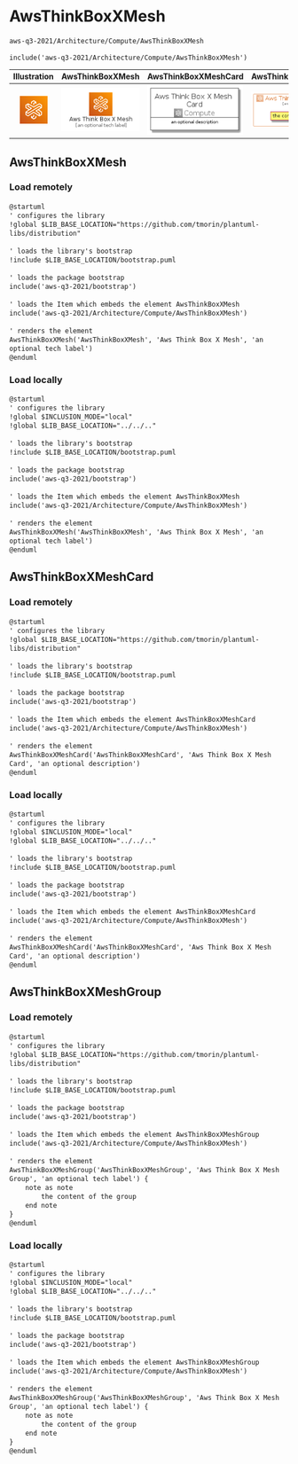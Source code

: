 # AwsThinkBoxXMesh


```text
aws-q3-2021/Architecture/Compute/AwsThinkBoxXMesh
```

```text
include('aws-q3-2021/Architecture/Compute/AwsThinkBoxXMesh')
```



| Illustration | AwsThinkBoxXMesh | AwsThinkBoxXMeshCard | AwsThinkBoxXMeshGroup |
| :---: | :---: | :---: | :---: |
| ![illustration for Illustration](../../../aws-q3-2021/Architecture/Compute/AwsThinkBoxXMesh.png) | ![illustration for AwsThinkBoxXMesh](../../../aws-q3-2021/Architecture/Compute/AwsThinkBoxXMesh.Local.png) | ![illustration for AwsThinkBoxXMeshCard](../../../aws-q3-2021/Architecture/Compute/AwsThinkBoxXMeshCard.Local.png) | ![illustration for AwsThinkBoxXMeshGroup](../../../aws-q3-2021/Architecture/Compute/AwsThinkBoxXMeshGroup.Local.png) |




## AwsThinkBoxXMesh

### Load remotely
```plantuml
@startuml
' configures the library
!global $LIB_BASE_LOCATION="https://github.com/tmorin/plantuml-libs/distribution"

' loads the library's bootstrap
!include $LIB_BASE_LOCATION/bootstrap.puml

' loads the package bootstrap
include('aws-q3-2021/bootstrap')

' loads the Item which embeds the element AwsThinkBoxXMesh
include('aws-q3-2021/Architecture/Compute/AwsThinkBoxXMesh')

' renders the element
AwsThinkBoxXMesh('AwsThinkBoxXMesh', 'Aws Think Box X Mesh', 'an optional tech label')
@enduml
```

### Load locally
```plantuml
@startuml
' configures the library
!global $INCLUSION_MODE="local"
!global $LIB_BASE_LOCATION="../../.."

' loads the library's bootstrap
!include $LIB_BASE_LOCATION/bootstrap.puml

' loads the package bootstrap
include('aws-q3-2021/bootstrap')

' loads the Item which embeds the element AwsThinkBoxXMesh
include('aws-q3-2021/Architecture/Compute/AwsThinkBoxXMesh')

' renders the element
AwsThinkBoxXMesh('AwsThinkBoxXMesh', 'Aws Think Box X Mesh', 'an optional tech label')
@enduml
```

## AwsThinkBoxXMeshCard

### Load remotely
```plantuml
@startuml
' configures the library
!global $LIB_BASE_LOCATION="https://github.com/tmorin/plantuml-libs/distribution"

' loads the library's bootstrap
!include $LIB_BASE_LOCATION/bootstrap.puml

' loads the package bootstrap
include('aws-q3-2021/bootstrap')

' loads the Item which embeds the element AwsThinkBoxXMeshCard
include('aws-q3-2021/Architecture/Compute/AwsThinkBoxXMesh')

' renders the element
AwsThinkBoxXMeshCard('AwsThinkBoxXMeshCard', 'Aws Think Box X Mesh Card', 'an optional description')
@enduml
```

### Load locally
```plantuml
@startuml
' configures the library
!global $INCLUSION_MODE="local"
!global $LIB_BASE_LOCATION="../../.."

' loads the library's bootstrap
!include $LIB_BASE_LOCATION/bootstrap.puml

' loads the package bootstrap
include('aws-q3-2021/bootstrap')

' loads the Item which embeds the element AwsThinkBoxXMeshCard
include('aws-q3-2021/Architecture/Compute/AwsThinkBoxXMesh')

' renders the element
AwsThinkBoxXMeshCard('AwsThinkBoxXMeshCard', 'Aws Think Box X Mesh Card', 'an optional description')
@enduml
```

## AwsThinkBoxXMeshGroup

### Load remotely
```plantuml
@startuml
' configures the library
!global $LIB_BASE_LOCATION="https://github.com/tmorin/plantuml-libs/distribution"

' loads the library's bootstrap
!include $LIB_BASE_LOCATION/bootstrap.puml

' loads the package bootstrap
include('aws-q3-2021/bootstrap')

' loads the Item which embeds the element AwsThinkBoxXMeshGroup
include('aws-q3-2021/Architecture/Compute/AwsThinkBoxXMesh')

' renders the element
AwsThinkBoxXMeshGroup('AwsThinkBoxXMeshGroup', 'Aws Think Box X Mesh Group', 'an optional tech label') {
    note as note
        the content of the group
    end note
}
@enduml
```

### Load locally
```plantuml
@startuml
' configures the library
!global $INCLUSION_MODE="local"
!global $LIB_BASE_LOCATION="../../.."

' loads the library's bootstrap
!include $LIB_BASE_LOCATION/bootstrap.puml

' loads the package bootstrap
include('aws-q3-2021/bootstrap')

' loads the Item which embeds the element AwsThinkBoxXMeshGroup
include('aws-q3-2021/Architecture/Compute/AwsThinkBoxXMesh')

' renders the element
AwsThinkBoxXMeshGroup('AwsThinkBoxXMeshGroup', 'Aws Think Box X Mesh Group', 'an optional tech label') {
    note as note
        the content of the group
    end note
}
@enduml
```

